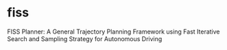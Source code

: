 # fiss
FISS Planner: A General Trajectory Planning Framework using Fast Iterative Search and Sampling Strategy for Autonomous Driving
